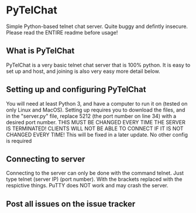 # PyTelChat
Simple Python-based telnet chat server. Quite buggy and defintly insecure. Please read the ENTIRE readme before usage!
## What is PyTelChat
PyTelChat is a very basic telnet chat server that is 100% python. It is easy to set up and host, and joining is also very easy more detail below.
## Setting up and configuring PyTelChat
You will need at least Python 3, and have a computer to run it on (tested on only Linux and MacOS). Setting up requires you to download the files, and in the "server.py" file, replace 5212 (the port number on line 34) with a desired port number. THIS MUST BE CHANGED EVERY TIME THE SERVER IS TERMINATED! CLIENTS WILL NOT BE ABLE TO CONNECT IF IT IS NOT CHANGED EVERY TIME! This will be fixed in a later update. No other config is required
## Connecting to server
Connecting to the server can only be done with the command telnet. Just type telnet (server IP) (port number). With the brackets replaced with the respictive things. PuTTY does NOT work and may crash the server.
## Post all issues on the issue tracker
